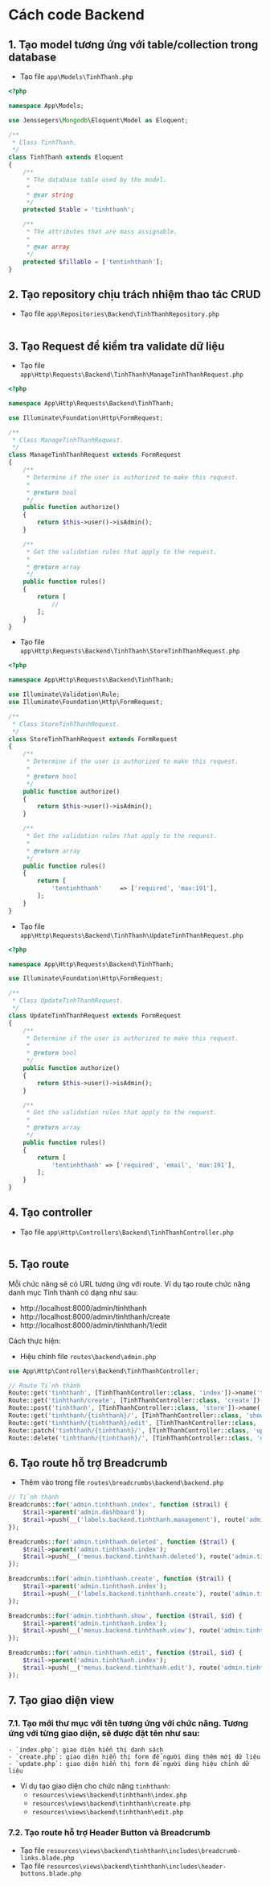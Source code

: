 # Cách code Backend

## 1. Tạo model tương ứng với table/collection trong database
- Tạo file `app\Models\TinhThanh.php`
```php
<?php

namespace App\Models;

use Jenssegers\Mongodb\Eloquent\Model as Eloquent;

/**
 * Class TinhThanh.
 */
class TinhThanh extends Eloquent
{
    /**
     * The database table used by the model.
     *
     * @var string
     */
    protected $table = 'tinhthanh';

    /**
     * The attributes that are mass assignable.
     *
     * @var array
     */
    protected $fillable = ['tentinhthanh'];
}
```

## 2. Tạo repository chịu trách nhiệm thao tác CRUD
- Tạo file `app\Repositories\Backend\TinhThanhRepository.php`
```php
```

## 3. Tạo Request để kiểm tra validate dữ liệu
- Tạo file `app\Http\Requests\Backend\TinhThanh\ManageTinhThanhRequest.php`
```php
<?php

namespace App\Http\Requests\Backend\TinhThanh;

use Illuminate\Foundation\Http\FormRequest;

/**
 * Class ManageTinhThanhRequest.
 */
class ManageTinhThanhRequest extends FormRequest
{
    /**
     * Determine if the user is authorized to make this request.
     *
     * @return bool
     */
    public function authorize()
    {
        return $this->user()->isAdmin();
    }

    /**
     * Get the validation rules that apply to the request.
     *
     * @return array
     */
    public function rules()
    {
        return [
            //
        ];
    }
}
```
- Tạo file `app\Http\Requests\Backend\TinhThanh\StoreTinhThanhRequest.php`
```php
<?php

namespace App\Http\Requests\Backend\TinhThanh;

use Illuminate\Validation\Rule;
use Illuminate\Foundation\Http\FormRequest;

/**
 * Class StoreTinhThanhRequest.
 */
class StoreTinhThanhRequest extends FormRequest
{
    /**
     * Determine if the user is authorized to make this request.
     *
     * @return bool
     */
    public function authorize()
    {
        return $this->user()->isAdmin();
    }

    /**
     * Get the validation rules that apply to the request.
     *
     * @return array
     */
    public function rules()
    {
        return [
            'tentinhthanh'     => ['required', 'max:191'],
        ];
    }
}
```
- Tạo file `app\Http\Requests\Backend\TinhThanh\UpdateTinhThanhRequest.php`
```php
<?php

namespace App\Http\Requests\Backend\TinhThanh;

use Illuminate\Foundation\Http\FormRequest;

/**
 * Class UpdateTinhThanhRequest.
 */
class UpdateTinhThanhRequest extends FormRequest
{
    /**
     * Determine if the user is authorized to make this request.
     *
     * @return bool
     */
    public function authorize()
    {
        return $this->user()->isAdmin();
    }

    /**
     * Get the validation rules that apply to the request.
     *
     * @return array
     */
    public function rules()
    {
        return [
            'tentinhthanh' => ['required', 'email', 'max:191'],
        ];
    }
}
```

## 4. Tạo controller
- Tạo file `app\Http\Controllers\Backend\TinhThanhController.php`
```php

```

## 5. Tạo route
Mỗi chức năng sẽ có URL tương ứng với route. Ví dụ tạo route chức năng danh mục Tỉnh thành có dạng như sau:
- http://localhost:8000/admin/tinhthanh
- http://localhost:8000/admin/tinhthanh/create
- http://localhost:8000/admin/tinhthanh/1/edit

Cách thực hiện:
- Hiệu chỉnh file `routes\backend\admin.php`
```php
use App\Http\Controllers\Backend\TinhThanhController;

// Route Tỉnh thành
Route::get('tinhthanh', [TinhThanhController::class, 'index'])->name('tinhthanh.index');
Route::get('tinhthanh/create', [TinhThanhController::class, 'create'])->name('tinhthanh.create');
Route::post('tinhthanh', [TinhThanhController::class, 'store'])->name('tinhthanh.store');
Route::get('tinhthanh/{tinhthanh}/', [TinhThanhController::class, 'show'])->name('tinhthanh.show');
Route::get('tinhthanh/{tinhthanh}/edit', [TinhThanhController::class, 'edit'])->name('tinhthanh.edit');
Route::patch('tinhthanh/{tinhthanh}/', [TinhThanhController::class, 'update'])->name('tinhthanh.update');
Route::delete('tinhthanh/{tinhthanh}/', [TinhThanhController::class, 'destroy'])->name('tinhthanh.destroy');
```

## 6. Tạo route hỗ trợ Breadcrumb
- Thêm vào trong file `routes\breadcrumbs\backend\backend.php`
```php
// Tỉnh thành
Breadcrumbs::for('admin.tinhthanh.index', function ($trail) {
    $trail->parent('admin.dashboard');
    $trail->push(__('labels.backend.tinhthanh.management'), route('admin.tinhthanh.index'));
});

Breadcrumbs::for('admin.tinhthanh.deleted', function ($trail) {
    $trail->parent('admin.tinhthanh.index');
    $trail->push(__('menus.backend.tinhthanh.deleted'), route('admin.tinhthanh.deleted'));
});

Breadcrumbs::for('admin.tinhthanh.create', function ($trail) {
    $trail->parent('admin.tinhthanh.index');
    $trail->push(__('labels.backend.tinhthanh.create'), route('admin.tinhthanh.create'));
});

Breadcrumbs::for('admin.tinhthanh.show', function ($trail, $id) {
    $trail->parent('admin.tinhthanh.index');
    $trail->push(__('menus.backend.tinhthanh.view'), route('admin.tinhthanh.show', $id));
});

Breadcrumbs::for('admin.tinhthanh.edit', function ($trail, $id) {
    $trail->parent('admin.tinhthanh.index');
    $trail->push(__('menus.backend.tinhthanh.edit'), route('admin.tinhthanh.edit', $id));
});
```

## 7. Tạo giao diện view
### 7.1. Tạo mới thư mục với tên tương ứng với chức năng. Tương ứng với từng giao diện, sẽ được đặt tên như sau:
    - `index.php`: giao diện hiển thị danh sách
    - `create.php`: giao diện hiển thị form để người dùng thêm mới dữ liệu
    - `update.php`: giao diện hiển thị form để người dùng hiệu chỉnh dữ liệu
- Ví dụ tạo giao diện cho chức năng `tinhthanh`:
    - `resources\views\backend\tinhthanh\index.php`
    - `resources\views\backend\tinhthanh\create.php`
    - `resources\views\backend\tinhthanh\edit.php`

### 7.2. Tạo route hỗ trợ Header Button và Breadcrumb
- Tạo file `resources\views\backend\tinhthanh\includes\breadcrumb-links.blade.php`
- Tạo file `resources\views\backend\tinhthanh\includes\header-buttons.blade.php`